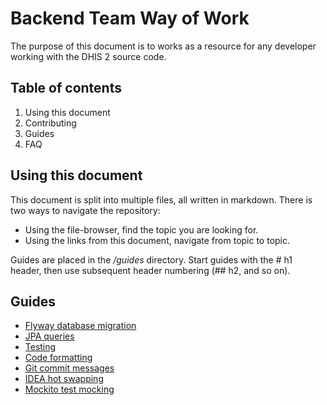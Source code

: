 # Backend Team Way of Work

The purpose of this document is to works as a resource for any developer working with the DHIS 2 source code.

## Table of contents

1. Using this document
2. Contributing
3. Guides
3. FAQ

## Using this document

This document is split into multiple files, all written in markdown. There is two ways to navigate the repository:

* Using the file-browser, find the topic you are looking for.
* Using the links from this document, navigate from topic to topic.

Guides are placed in the _/guides_ directory. Start guides with the \# h1 header, then use subsequent header numbering (\## h2, and so on).

## Guides

* [Flyway database migration](guides/db_migration.md)
* [JPA queries](guides/jpa_api.md)
* [Testing](guides/testing.md)
* [Code formatting](guides/code_formatting.md)
* [Git commit messages](guides/git_commit_messages.md)
* [IDEA hot swapping](guides/idea_hot_swapping.md)
* [Mockito test mocking](guides/test_mocking.md)
